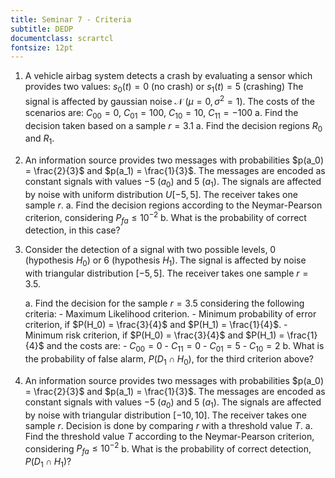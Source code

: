 ```yaml
---
title: Seminar 7 - Criteria
subtitle: DEDP
documentclass: scrartcl
fontsize: 12pt
---
```


1. A vehicle airbag system detects a crash by evaluating a sensor which provides two values: $s_0(t) = 0$ (no crash) or $s_1(t) = 5$ (crashing)
The signal is affected by gaussian noise $\mathcal{N}\;(\mu=0, \sigma^2=1)$.
The costs of the scenarios are: $C_{00} = 0$, $C_{01} = 100$, $C_{10} = 10$, $C_{11} = -100$
    a. Find the decision taken based on a sample $r = 3.1$
    a. Find the decision regions $R_0$ and $R_1$.


2. An information source provides two messages with probabilities $p(a_0) = \frac{2}{3}$ and $p(a_1) = \frac{1}{3}$.
The messages are encoded as constant signals with values $-5$ ($a_0$) and $5$ ($a_1$).
The signals are affected by noise with uniform distribution $U [-5,5]$.
The receiver takes one sample $r$.
    a. Find the decision regions according to the Neymar-Pearson criterion, considering $P_{fa} \leq 10^{-2}$
    b. What is the probability of correct detection, in this case?

 
1. Consider the detection of a signal with two possible levels, 0 (hypothesis $H_0$) or 6 (hypothesis $H_1$). 
The signal is affected by noise with triangular distribution $[-5,5]$.
The receiver takes one sample $r = 3.5$.

    a. Find the decision for the sample $r = 3.5$ considering the following criteria:
        - Maximum Likelihood criterion.
        - Minimum probability of error criterion, if $P(H_0) = \frac{3}{4}$ and $P(H_1) = \frac{1}{4}$.
        - Minimum risk criterion, if $P(H_0) = \frac{3}{4}$ and $P(H_1) = \frac{1}{4}$ and the costs are:
            - $C_{00} = 0$
            - $C_{11} = 0$
            - $C_{01} = 5$
            - $C_{10} = 2$
    b. What is the probability of false alarm, $P(D_1 \cap H_0)$, for the third criterion above?


2. An information source provides two messages with probabilities $p(a_0) = \frac{2}{3}$ and $p(a_1) = \frac{1}{3}$.
The messages are encoded as constant signals with values $-5$ ($a_0$) and $5$ ($a_1$).
The signals are affected by noise with triangular distribution $[-10,10]$.
The receiver takes one sample $r$. Decision is done by comparing $r$ with a threshold value $T$.
    a. Find the threshold value $T$ according to the Neymar-Pearson criterion, considering $P_{fa} \leq 10^{-2}$
    b. What is the probability of correct detection, $P(D_1 \cap H_1)$?
